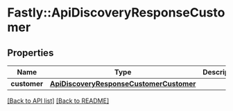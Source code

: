# Fastly::ApiDiscoveryResponseCustomer

## Properties

| Name | Type | Description | Notes |
| ---- | ---- | ----------- | ----- |
| **customer** | [**ApiDiscoveryResponseCustomerCustomer**](ApiDiscoveryResponseCustomerCustomer.md) |  | [optional] |

[[Back to API list]](../../README.md#endpoints) [[Back to README]](../../README.md)

